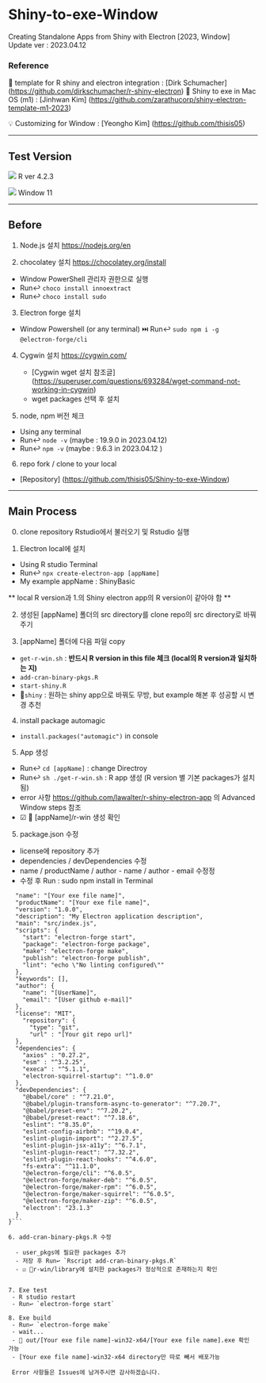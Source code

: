 # Shiny-to-exe-Window

Creating Standalone Apps from Shiny with Electron [2023, Window]
<br>
Update ver : 2023.04.12

### Reference
📓 template for R shiny and electron integration : [Dirk Schumacher] (https://github.com/dirkschumacher/r-shiny-electron)
📕 Shiny to exe in Mac OS (m1) : [Jinhwan Kim] (https://github.com/zarathucorp/shiny-electron-template-m1-2023)

💡 Customizing for Window : [Yeongho Kim] (https://github.com/thisis05)

---

## Test Version 

![](https://img.shields.io/badge/R-grey?style=for-the-badge&logo=R) R ver 4.2.3

![](https://img.shields.io/badge/Window-blue?style=for-the-badge&logo=microsoft) Window 11

---

## Before

1. Node.js 설치 https://nodejs.org/en

2. chocolatey 설치 https://chocolatey.org/install

  - Window PowerShell 관리자 권한으로 실행
  - Run↩️ `choco install innoextract`
  - Run↩️ `choco install sudo` 
  
3. Electron forge 설치

  - Window Powershell (or any terminal) ⏭️ Run↩️ `sudo npm i -g @electron-forge/cli`
  
4. Cygwin 설치 https://cygwin.com/

   - [Cygwin wget 설치 참조글] (https://superuser.com/questions/693284/wget-command-not-working-in-cygwin)
   - wget packages 선택 후 설치
   
5. node, npm 버전 체크

  - Using any terminal
  - Run↩️ `node -v` (maybe : 19.9.0 in 2023.04.12)
  - Run↩️ `npm -v` (maybe : 9.6.3 in 2023.04.12 )

6. repo fork / clone to your local
  
  - [Repository] (https://github.com/thisis05/Shiny-to-exe-Window)
  
--- 

## Main Process 

0. clone repository Rstudio에서 불러오기 및 Rstudio 실행
 

1. Electron local에 설치 

  - Using R studio Terminal
  - Run↩️ `npx create-electron-app [appName]` 
  - My example appName : ShinyBasic
  
  ** local R version과 1.의 Shiny electron app의 R version이 같아야 함 **

2. 생성된 [appName] 폴더의 src directory를 clone repo의 src directory로 바꿔주기

3. [appName] 폴더에 다음 파일 copy 

  - `get-r-win.sh` : **반드시 R version in this file 체크 (local의 R version과 일치하는 지)** 
  - `add-cran-binary-pkgs.R`
  - `start-shiny.R`
  - 📁`shiny` : 원하는 shiny app으로 바꿔도 무방, but example 해본 후 성공할 시 변경 추천

4. install package automagic 

  - `install.packages("automagic")` in console

5. App 생성

  - Run↩️ `cd [appName]` : change Directroy 
  - Run↩️ `sh ./get-r-win.sh` : R app 생성 (R version 별 기본 packages가 설치됨)
  - error 사항 https://github.com/lawalter/r-shiny-electron-app 의 Advanced Window steps 참조
  - ☑ 📁 [appName]/r-win 생성 확인
  
5. package.json 수정

  - license에 repository 추가
  - dependencies / devDependencies 수정
  - name / productName / author - name / author - email 수정정  
  - 수정 후 Run : sudo npm install in Terminal

```{
  "name": "[Your exe file name]",
  "productName": "[Your exe file name]",
  "version": "1.0.0",
  "description": "My Electron application description",
  "main": "src/index.js",
  "scripts": {
    "start": "electron-forge start",
    "package": "electron-forge package",
    "make": "electron-forge make",
    "publish": "electron-forge publish",
    "lint": "echo \"No linting configured\""
  },
  "keywords": [],
  "author": {
    "name": "[UserName]",
    "email": "[User github e-mail]"
  },
  "license": "MIT",
    "repository": {
      "type": "git",
      "url" : "[Your git repo url]"
  },
  "dependencies": {
    "axios" : "0.27.2",
    "esm" : "^3.2.25",
    "execa" : "^5.1.1",
    "electron-squirrel-startup": "^1.0.0"
  },
  "devDependencies": {
    "@babel/core" : "^7.21.0",
    "@babel/plugin-transform-async-to-generator": "^7.20.7",
    "@babel/preset-env": "^7.20.2",
    "@babel/preset-react": "^7.18.6",
    "eslint": "^8.35.0",
    "eslint-config-airbnb": "^19.0.4",
    "eslint-plugin-import": "^2.27.5",
    "eslint-plugin-jsx-a11y": "^6.7.1",
    "eslint-plugin-react": "^7.32.2",
    "eslint-plugin-react-hooks": "^4.6.0",
    "fs-extra": "^11.1.0",
    "@electron-forge/cli": "^6.0.5",
    "@electron-forge/maker-deb": "^6.0.5",
    "@electron-forge/maker-rpm": "^6.0.5",
    "@electron-forge/maker-squirrel": "^6.0.5",
    "@electron-forge/maker-zip": "^6.0.5",
    "electron": "23.1.3"
  }
}```

6. add-cran-binary-pkgs.R 수정 

  - user_pkgs에 필요한 packages 추가 
  - 저장 후 Run↩️ `Rscript add-cran-binary-pkgs.R`
  - ☑ 📁r-win/library에 설치한 packages가 정상적으로 존재하는지 확인

  
7. Exe test 
 - R studio restart
 - Run↩️ `electron-forge start`

8. Exe build
 - Run↩️ `electron-forge make`
 - wait...
 - 📁 out/[Your exe file name]-win32-x64/[Your exe file name].exe 확인 가능
 - [Your exe file name]-win32-x64 directory만 따로 빼서 배포가능
 
 Error 사항들은 Issues에 남겨주시면 감사하겠습니다. 

 
 


